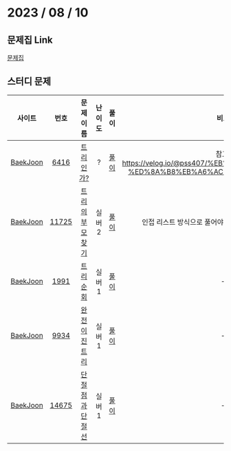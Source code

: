 # 2023 / 08 / 10

## 문제집 Link

[문제집](https://github.com/tony9402/baekjoon/tree/main/tree)

## 스터디 문제

|                사이트                |                      번호                      |                         문제 이름                         | 난이도 |                              풀이                              |                                             비고                                             |
| :----------------------------------: | :--------------------------------------------: | :-------------------------------------------------------: | :----: | :------------------------------------------------------------: | :------------------------------------------------------------------------------------------: |
| [BaekJoon](https://www.acmicpc.net/) |  [6416](https://www.acmicpc.net/problem/6416)  |     [트리인가?](https://www.acmicpc.net/problem/6416)     |   ?    |     [풀이](../../../../BaekJoon/Solutions/6416_트리인가/)      | 참고: <https://velog.io/@pss407/%EB%B0%B1%EC%A4%806416-%ED%8A%B8%EB%A6%AC%EC%9D%B8%EA%B0%80> |
| [BaekJoon](https://www.acmicpc.net/) | [11725](https://www.acmicpc.net/problem/11725) | [트리의 부모 찾기](https://www.acmicpc.net/problem/11725) | 실버2  | [풀이](../../../../BaekJoon/Solutions/11725_트리의_부모_찾기/) |                   인접 리스트 방식으로 풀어야 메모리 초과를 피할 수 있다.                    |
| [BaekJoon](https://www.acmicpc.net/) |  [1991](https://www.acmicpc.net/problem/1991)  |     [트리 순회](https://www.acmicpc.net/problem/1991)     | 실버1  |     [풀이](../../../../BaekJoon/Solutions/1991_트리_순회/)     |                                              -                                               |
| [BaekJoon](https://www.acmicpc.net/) |  [9934](https://www.acmicpc.net/problem/9934)  |  [완전 이진 트리](https://www.acmicpc.net/problem/9934)   | 실버1  |  [풀이](../../../../BaekJoon/Solutions/9934_완전_이진_트리/)   |                                              -                                               |
| [BaekJoon](https://www.acmicpc.net/) | [14675](https://www.acmicpc.net/problem/14675) | [단절점과 단절선](https://www.acmicpc.net/problem/14675)  | 실버1  | [풀이](../../../../BaekJoon/Solutions/14675_단절점과_단절선/)  |                                              -                                               |
